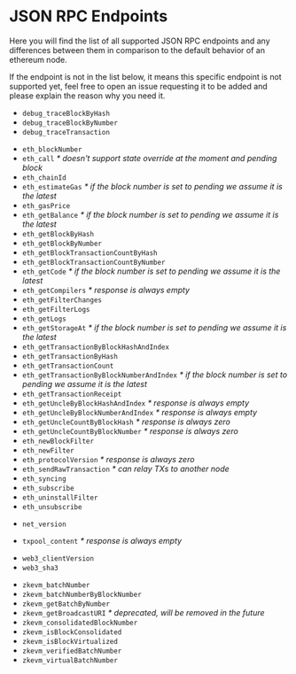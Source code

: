 # JSON RPC Endpoints

Here you will find the list of all supported JSON RPC endpoints and any differences between them in comparison to the default behavior of an ethereum node.

If the endpoint is not in the list below, it means this specific endpoint is not supported yet, feel free to open an issue requesting it to be added and please explain the reason why you need it. 

<!-- DEBUG -->
- `debug_traceBlockByHash`
- `debug_traceBlockByNumber`
- `debug_traceTransaction`

<!-- ETH -->
- `eth_blockNumber`
- `eth_call` _* doesn't support state override at the moment and pending block_ 
- `eth_chainId`
- `eth_estimateGas` _* if the block number is set to pending we assume it is the latest_
- `eth_gasPrice`
- `eth_getBalance` _* if the block number is set to pending we assume it is the latest_
- `eth_getBlockByHash`
- `eth_getBlockByNumber`
- `eth_getBlockTransactionCountByHash`
- `eth_getBlockTransactionCountByNumber`
- `eth_getCode` _* if the block number is set to pending we assume it is the latest_
- `eth_getCompilers` _* response is always empty_
- `eth_getFilterChanges`
- `eth_getFilterLogs`
- `eth_getLogs`
- `eth_getStorageAt` _* if the block number is set to pending we assume it is the latest_
- `eth_getTransactionByBlockHashAndIndex`
- `eth_getTransactionByHash`
- `eth_getTransactionCount`
- `eth_getTransactionByBlockNumberAndIndex` _* if the block number is set to pending we assume it is the latest_
- `eth_getTransactionReceipt`
- `eth_getUncleByBlockHashAndIndex` _* response is always empty_
- `eth_getUncleByBlockNumberAndIndex` _* response is always empty_
- `eth_getUncleCountByBlockHash` _* response is always zero_
- `eth_getUncleCountByBlockNumber` _* response is always zero_
- `eth_newBlockFilter`
- `eth_newFilter`
- `eth_protocolVersion` _* response is always zero_
- `eth_sendRawTransaction` _* can relay TXs to another node_
- `eth_syncing`
- `eth_subscribe`
- `eth_uninstallFilter`
- `eth_unsubscribe`

<!-- NET -->
- `net_version`

<!-- TXPOOL -->
- `txpool_content` _* response is always empty_

<!-- WEB3 -->
- `web3_clientVersion`
- `web3_sha3`

<!-- ZKEVM -->
- `zkevm_batchNumber`
- `zkevm_batchNumberByBlockNumber`
- `zkevm_getBatchByNumber`
- `zkevm_getBroadcastURI` _* deprecated, will be removed in the future_
- `zkevm_consolidatedBlockNumber`
- `zkevm_isBlockConsolidated`
- `zkevm_isBlockVirtualized`
- `zkevm_verifiedBatchNumber`
- `zkevm_virtualBatchNumber`
